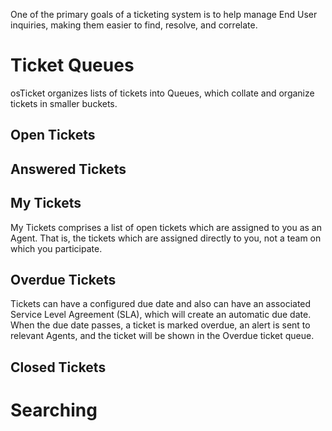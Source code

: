 One of the primary goals of a ticketing system is to help manage End User inquiries, making them easier to find, resolve, and correlate.

# Ticket Queues

osTicket organizes lists of tickets into Queues, which collate and organize tickets in smaller buckets.

## Open Tickets

## Answered Tickets

## My Tickets

My Tickets comprises a list of open tickets which are assigned to you as an Agent. That is, the tickets which are assigned directly to you, not a team on which you participate.

## Overdue Tickets

Tickets can have a configured due date and also can have an associated Service Level Agreement (SLA), which will create an automatic due date. When the due date passes, a ticket is marked overdue, an alert is sent to relevant Agents, and the ticket will be shown in the Overdue ticket queue.

## Closed Tickets

# Searching